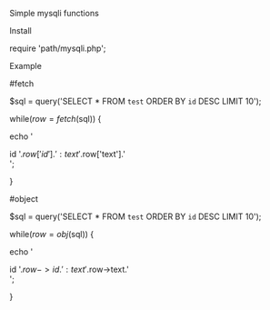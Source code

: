 Simple mysqli functions

Install

require 'path/mysqli.php';

Example

#fetch

$sql = query('SELECT * FROM `test` ORDER BY `id` DESC LIMIT 10');

while($row = fetch($sql))
{

echo '<div>id '.$row['id'].' : text '.$row['text'].'</div>';

}

#object

$sql = query('SELECT * FROM `test` ORDER BY `id` DESC LIMIT 10');

while($row = obj($sql))
{

echo '<div>id '.$row->id.' : text '.$row->text.'</div>';

}
